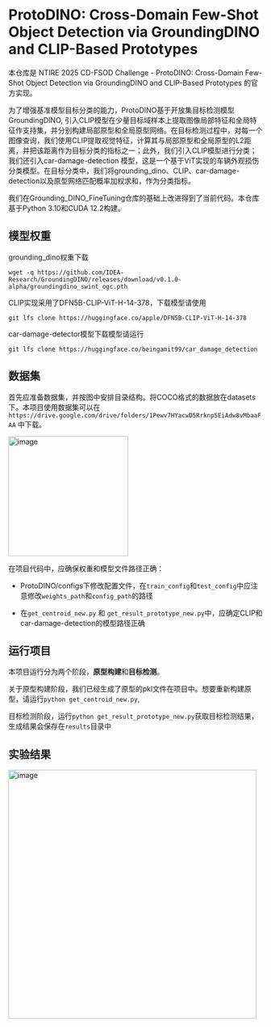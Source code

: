 # ProtoDINO: Cross-Domain Few-Shot Object Detection via GroundingDINO and CLIP-Based Prototypes

本仓库是 NTIRE 2025 CD-FSOD Challenge - ProtoDINO: Cross-Domain Few-Shot Object Detection via GroundingDINO and CLIP-Based Prototypes 的官方实现。

为了增强基准模型目标分类的能力，ProtoDINO基于开放集目标检测模型GroundingDINO, 引入CLIP模型在少量目标域样本上提取图像局部特征和全局特征作支持集，并分别构建局部原型和全局原型网络。在目标检测过程中，对每一个图像查询，我们使用CLIP提取视觉特征，计算其与局部原型和全局原型的L2距离，并把该距离作为目标分类的指标之一；此外，我们引入CLIP模型进行分类；我们还引入car-damage-detection 模型，这是一个基于ViT实现的车辆外观损伤分类模型。在目标分类中，我们将grounding_dino、CLIP、car-damage-detection以及原型网络匹配概率加权求和，作为分类指标。

我们在Grounding_DINO_FineTuning仓库的基础上改进得到了当前代码。本仓库基于Python 3.10和CUDA 12.2构建。

## 模型权重

grounding_dino权重下载 

`wget -q https://github.com/IDEA-Research/GroundingDINO/releases/download/v0.1.0-alpha/groundingdino_swint_ogc.pth`

CLIP实现采用了DFN5B-CLIP-ViT-H-14-378，下载模型请使用

`git lfs clone https://huggingface.co/apple/DFN5B-CLIP-ViT-H-14-378`

car-damage-detector模型下载模型请运行

`git lfs clone https://huggingface.co/beingamit99/car_damage_detection`

## 数据集
首先应准备数据集，并按图中安排目录结构。将COCO格式的数据放在datasets下。本项目使用数据集可以在 `https://drive.google.com/drive/folders/1Pewv7HYacwD5Rrknp5EiAdw8vMbaaFAA` 中下载。

<img width="237" alt="image" src="https://github.com/user-attachments/assets/4da559a7-383a-450d-a193-1588ff7d8100" />

在项目代码中，应确保权重和模型文件路径正确：

* ProtoDINO/configs下修改配置文件，在`train_config`和`test_config`中应注意修改`weights_path`和`config_path`的路径

* 在`get_centroid_new.py` 和 `get_result_prototype_new.py`中，应确定CLIP和car-damage-detection的模型路径正确

## 运行项目

本项目运行分为两个阶段，**原型构建**和**目标检测**。

关于原型构建阶段，我们已经生成了原型的pkl文件在项目中。想要重新构建原型，请运行`python get_centroid_new.py`, 

目标检测阶段，运行`python get_result_prototype_new.py`获取目标检测结果，生成结果会保存在`results`目录中

## 实验结果

<img width="492" alt="image" src="https://github.com/user-attachments/assets/6f3ecee0-059a-401e-b310-6a7c1aeac38a" />

